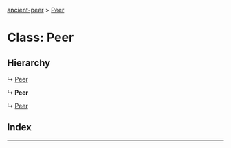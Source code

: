 [ancient-peer](../README.md) > [Peer](../classes/peer.md)



# Class: Peer

## Hierarchy


↳  [Peer](peer.md)

**↳ Peer**

↳  [Peer](peer.md)










## Index


---
